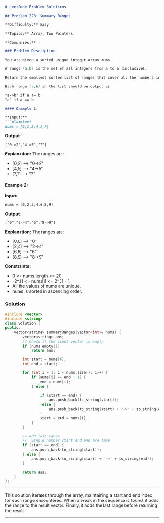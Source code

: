 ```markdown
# LeetCode Problem Solutions

## Problem 228: Summary Ranges

**Difficulty:** Easy

**Topics:** Array, Two Pointers.

**Companies:** -

### Problem Description

You are given a sorted unique integer array nums.

A range [a,b] is the set of all integers from a to b (inclusive).

Return the smallest sorted list of ranges that cover all the numbers in the array exactly. That is, each element of nums is covered by exactly one of the ranges, and there is no integer x such that x is in one of the ranges but not in nums.

Each range [a,b] in the list should be output as:

"a->b" if a != b
"a" if a == b

#### Example 1:

**Input:** 
```plaintext
nums = [0,1,2,4,5,7]
```
**Output:** 
```plaintext
["0->2","4->5","7"]
```
**Explanation:** 
The ranges are:
- [0,2] --> "0->2"
- [4,5] --> "4->5"
- [7,7] --> "7"

#### Example 2:

**Input:** 
```plaintext
nums = [0,2,3,4,6,8,9]
```
**Output:** 
```plaintext
["0","2->4","6","8->9"]
```
**Explanation:** 
The ranges are:
- [0,0] --> "0"
- [2,4] --> "2->4"
- [6,6] --> "6"
- [8,9] --> "8->9"

**Constraints:**
- 0 <= nums.length <= 20
- -2^31 <= nums[i] <= 2^31 - 1
- All the values of nums are unique.
- nums is sorted in ascending order.

### Solution

```cpp
#include <vector>
#include <string>
class Solution {
public:
    vector<string> summaryRanges(vector<int>& nums) {
        vector<string> ans;
        // Check if the input vector is empty
        if (nums.empty())
            return ans;

        int start = nums[0];
        int end = start;

        for (int i = 1; i < nums.size(); i++) {
            if (nums[i] == end + 1) {
                end = nums[i];
            } else {
                
                if (start == end) {
                    ans.push_back(to_string(start));
                }else {
                    ans.push_back(to_string(start) + "->" + to_string(end));
                }
                start = end = nums[i];
            }
        }

        // add last range
        //  Single number start and end are same
        if (start == end) {
            ans.push_back(to_string(start));
        } else {
            ans.push_back(to_string(start) + "->" + to_string(end));
        }

        return ans;
    }
};
```
---
This solution iterates through the array, maintaining a start and end index for each range encountered. When a break in the sequence is found, it adds the range to the result vector. Finally, it adds the last range before returning the result.

---